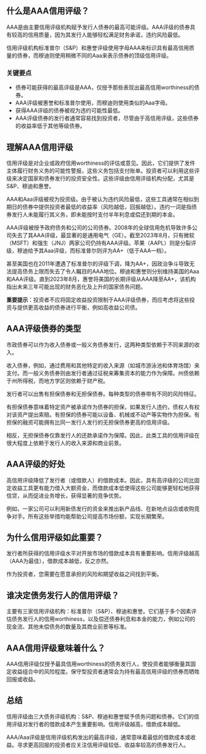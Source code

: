 ## 什么是AAA信用评级？

AAA是由主要信用评级机构赋予发行人债券的最高可能评级。AAA评级的债券具有较高的信用质量，因为其发行人能够轻松满足财务承诺，违约风险最低。

信用评级机构标准普尔（S&P）和惠誉评级使用字母AAA来标识具有最高信用质量的债券，而穆迪则使用稍微不同的Aaa来表示债券的顶级信用评级。

### 关键要点

- 债券可能获得的最高评级是AAA，仅授予那些表现出最高信用worthiness的债券。
- AAA评级被惠誉和标准普尔使用，而穆迪则使用类似的Aaa字母。
- 获得AAA评级的债券被视为违约可能性最低。
- AAA评级债券的发行者通常容易找到投资者，尽管由于高信用评级，这些债券的收益率低于其他等级债券。

## 理解AAA信用评级

信用评级是对企业或政府信用worthiness的评估或意见。因此，它们提供了发件主体履行财务义务的可能性警报，这些义务包括支付账单。投资者可以利用这些评级来决定国家和债券发行的投资安全性。这些评级由信用评级机构分配，尤其是S&P、穆迪和惠誉。

AAA和Aaa评级被视为投资级。由于被认为违约风险最低，这些工具通常在相似到期日的债券中提供投资者最低的收益率（风险越低，回报越低）。违约一词是指债券发行人未能履行其义务，即未能按时支付半年利息或偿还到期的本金。

AAA评级被授予政府债务和公司的公司债券。2008年的全球信用危机导致许多公司失去了其AAA评级，最显著的是通用电气（GE）。截至2023年8月，只有微软（MSFT）和强生（JNJ）两家公司仍持有AAA评级。苹果（AAPL）则是分裂评级，穆迪给予其Aaa评级，而标准普尔则评为AA+（低于AAA一档）。

甚至美国也在2011年遭遇了标准普尔的评级下调，降为AA+，因政治争斗导致无法提高债务上限而失去了令人瞩目的AAA地位。穆迪和惠誉则分别维持美国的Aaa和AAA评级。直到2023年8月，惠誉将美国的长期评级从AAA降至AA+，该机构指出未来三年可能出现的财务恶化及上升的国家债务问题。

**重要提示**：投资者不应将固定收益投资限制于AAA评级债券，而应考虑将这些投资与提供更高收益的债券进行平衡，例如高收益公司债。

## AAA评级债券的类型

市政债券可以作为收入债券或一般义务债券发行，这两种类型依赖于不同来源的收入。

收入债券，例如，通过费用和其他特定的收入来源（如城市游泳池和体育场馆）来支付。而一般义务债券则由发行者通过征税来筹集资本的能力作为保障。州债依赖于州所得税，而地方学区则依赖于财产税。

发行者可以出售有担保债券和无担保债券。每种类型的债券带有不同的风险特征。

有担保债券意味着特定资产被承诺作为债券的担保，如果发行人违约，债权人有权对该资产提出索赔。有担保的债券可能以设备、机械或不动产等实物作为担保。有担保的融资可能拥有比同一发行人发行的无担保债券更高的信用评级。

相反，无担保债券仅靠发行人的还款承诺作为保障。因此，此类工具的信用评级在很大程度上依赖于发行人的收入来源和商业前景。

## AAA评级的好处

高信用评级降低了发行者（或借款人）的借款成本。因此，具有高评级的公司比固定收益工具更有能力借入大额资金，而借款成本低使得这些公司能够更轻松地获得信贷，从而促进业务增长，获得显著的竞争优势。

例如，一家公司可以利用新债发行的资金来推出新产品线、在新地点设店或收购竞争对手。所有这些举措均能帮助公司提高市场份额，实现长期繁荣。

## 为什么信用评级如此重要？

发行者所获得的信用评级水平对开放市场的借款成本具有重要影响。信用评级越高（AAA为最佳），借款成本越低，反之亦然。

作为投资者，您需要在愿意承担的风险和期望收益之间找到平衡。

## 谁决定债务发行人的信用评级？

主要有三家信用评级机构：标准普尔（S&P）、穆迪和惠誉。它们基于多个因素评估债务发行人的信用worthiness，以及偿还债券利息和本金的能力，例如公司的现金流、其他未偿债务的数量及其商业前景等标准。

## AAA信用评级意味着什么？

AAA信用评级仅授予最具信用worthiness的债务发行人，使投资者能够衡量其固定收益组合中的风险程度。保守型投资者通常会为持有最高信用评级的债券而牺牲回报或收益。

## 总结

信用评级由三大债务评级机构：S&P、穆迪和惠誉赋予债务问题和债券。它们的信用评级对发行者的借款成本产生重要影响。信用评级越高，借款成本越低。

AAA/Aaa评级是信用评级机构发出的最高评级，通常意味着最低的借款成本或收益。寻求更高回报的投资者应关注信用评级较低、收益率较高的债券发行人。